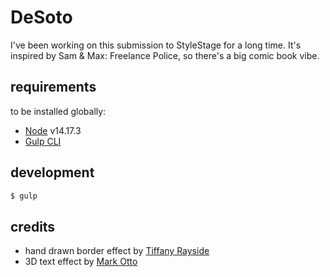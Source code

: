 # DeSoto

I've been working on this submission to StyleStage for a long time. It's inspired by Sam & Max: Freelance Police, so there's a big comic book vibe.

## requirements

to be installed globally:

- [Node](https://nodejs.dev/) v14.17.3
- [Gulp CLI](https://gulpjs.com/docs/en/getting-started/quick-start/)

## development

```sh
$ gulp
```

## credits

- hand drawn border effect by [Tiffany Rayside](https://codepen.io/tmrDevelops/pen/NPXodB)
- 3D text effect by [Mark Otto](https://markdotto.com/playground/3d-text/)
